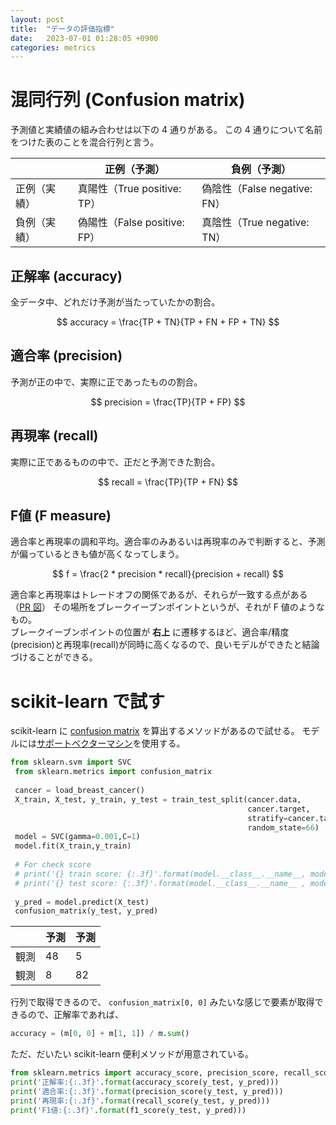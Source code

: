 ```yaml
---
layout: post
title:  "データの評価指標"
date:   2023-07-01 01:28:05 +0900
categories: metrics
---
```


# 混同行列 (Confusion matrix)

予測値と実績値の組み合わせは以下の 4 通りがある。
この 4 通りについて名前をつけた表のことを混合行列と言う。

|  | 正例（予測） | 負例（予測） |
| --- | --- | --- |
| 正例（実績） | 真陽性（True positive: TP） | 偽陰性（False negative: FN） |
| 負例（実績） | 偽陽性（False positive: FP） | 真陰性（True negative: TN） |

## 正解率 (accuracy)

全データ中、どれだけ予測が当たっていたかの割合。

$$
accuracy = \frac{TP + TN}{TP + FN + FP + TN}
$$

## 適合率 (precision)

予測が正の中で、実際に正であったものの割合。

$$
precision = \frac{TP}{TP + FP}
$$

## 再現率 (recall)

実際に正であるものの中で、正だと予測できた割合。

$$
recall = \frac{TP}{TP + FN}
$$

## F値 (F measure)

適合率と再現率の調和平均。適合率のみあるいは再現率のみで判断すると、予測が偏っているときも値が高くなってしまう。

$$
f = \frac{2 * precision * recall}{precision + recall}
$$

適合率と再現率はトレードオフの関係であるが、それらが一致する点がある（[PR 図](https://www.codexa.net/ml-evaluation-cls/)）
その場所をブレークイーブンポイントというが、それが F 値のようなもの。  
ブレークイーブンポイントの位置が **右上** に遷移するほど、適合率/精度(precision)と再現率(recall)が同時に高くなるので、良いモデルができたと結論づけることができる。

# scikit-learn で試す

scikit-learn に [confusion matrix](https://scikit-learn.org/stable/modules/generated/sklearn.metrics.confusion_matrix.html) を算出するメソッドがあるので試せる。
モデルには[サポートベクターマシン](https://scikit-learn.org/stable/modules/generated/sklearn.svm.SVC.html?highlight=svc#sklearn.svm.SVC)を使用する。

```python
from sklearn.svm import SVC
 from sklearn.metrics import confusion_matrix
 
 cancer = load_breast_cancer()
 X_train, X_test, y_train, y_test = train_test_split(cancer.data,
                                                     cancer.target,
                                                     stratify=cancer.target,
                                                     random_state=66)
 model = SVC(gamma=0.001,C=1)
 model.fit(X_train,y_train)
 
 # For check score
 # print('{} train score: {:.3f}'.format(model.__class__.__name__, model.score(X_train,y_train)))
 # print('{} test score: {:.3f}'.format(model.__class__.__name__ , model.score(X_test,y_test)))
 
 y_pred = model.predict(X_test)
 confusion_matrix(y_test, y_pred)
```

|  | 予測 | 予測 |
| --- | --- | --- |
| 観測 | 48 | 5 |
| 観測 | 8 | 82 |

行列で取得できるので、 `confusion_matrix[0, 0]` みたいな感じで要素が取得できるので、正解率であれば、

```python
accuracy = (m[0, 0] + m[1, 1]) / m.sum()
```

ただ、だいたい scikit-learn 便利メソッドが用意されている。

```python
from sklearn.metrics import accuracy_score, precision_score, recall_score, f1_score
print('正解率:{:.3f}'.format(accuracy_score(y_test, y_pred)))
print('適合率:{:.3f}'.format(precision_score(y_test, y_pred)))
print('再現率:{:.3f}'.format(recall_score(y_test, y_pred)))
print('F1値:{:.3f}'.format(f1_score(y_test, y_pred)))
```